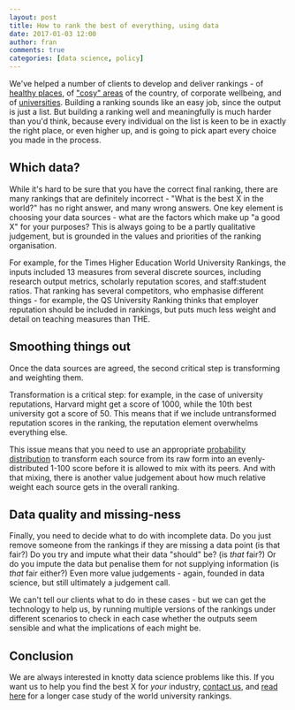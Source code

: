 ```yaml
---
layout: post
title: How to rank the best of everything, using data
date: 2017-01-03 12:00
author: fran
comments: true
categories: [data science, policy]
---
```

We've helped a number of clients to develop and deliver rankings -
of [healthy places](https://www.toothpick.com/healthy-access),
of
["cosy" areas](http://www.hullcc.gov.uk/portal/page?_dad=portal&_pageid=221%2C674011&_schema=PORTAL&content=pressrelease&p_id=4920&p_month=Nov-13&p_page_number=1) of
the country, of corporate wellbeing, and
of
[universities](https://www.timeshighereducation.com/world-university-rankings). Building
a ranking sounds like an easy job, since the output is just a
list. But building a ranking well and meaningfully is much harder than
you'd think, because every individual on the list is keen to be in
exactly the right place, or even higher up, and is going to pick apart
every choice you made in the process.
<!--more-->

## Which data?

While it's hard to be sure that you have the correct final ranking,
there are many rankings that are definitely incorrect - "What is the
best X in the world?" has no right answer, and many wrong answers. One
key element is choosing your data sources - what are the factors which
make up "a good X" for your purposes? This is always going to be a
partly qualitative judgement, but is grounded in the values and
priorities of the ranking organisation.

For example, for the Times Higher Education World University Rankings,
the inputs included 13 measures from several discrete sources,
including research output metrics, scholarly reputation scores, and
staff:student ratios. That ranking has several competitors, who
emphasise different things - for example, the QS University Ranking
thinks that employer reputation should be included in rankings, but
puts much less weight and detail on teaching measures than THE.

## Smoothing things out

Once the data sources are agreed, the second critical step is
transforming and weighting them.

Transformation is a critical step: for example, in the case of
university reputations, Harvard might get a score of 1000, while the
10th best university got a score of 50. This means that if we include
untransformed reputation scores in the ranking, the reputation element
overwhelms everything else.

This issue means that you need to use an
appropriate
[probability distribution](https://en.wikipedia.org/wiki/Probability_distribution) to
transform each source from its raw form into an evenly-distributed
1-100 score before it is allowed to mix with its peers. And with that
mixing, there is another value judgement about how much relative
weight each source gets in the overall ranking.

## Data quality and missing-ness

Finally, you need to decide what to do with incomplete data. Do you
just remove someone from the rankings if they are missing a data point
(is that fair?) Do you try and impute what their data "should" be? (is
_that_ fair?) Or do you impute the data but penalise them for not
supplying information (is _that_ fair either?) Even more value
judgements - again, founded in data science, but still ultimately a
judgement call.

We can't tell our clients what to do in these cases - but we can get
the technology to help us, by running multiple versions of the
rankings under different scenarios to check in each case whether the
outputs seem sensible and what the implications of each might be.

## Conclusion

We are always interested in knotty data science problems like this. If
you want us to help you find the best X for _your_
industry, [contact us](/contact/), and [read here](/casestudies/tes/)
for a longer case study of the world university rankings.
